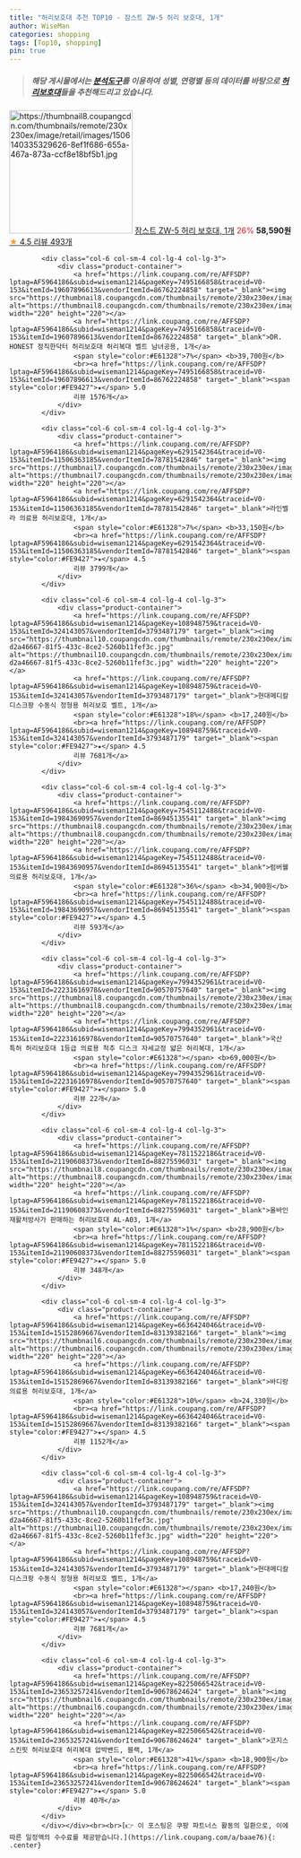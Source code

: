 ```yaml
---
title: "허리보호대 추천 TOP10 - 잠스트 ZW-5 허리 보호대, 1개"
author: WiseMan
categories: shopping
tags: [Top10, shopping]
pin: true
---
```


> ##### 해당 게시물에서는 [**분석도구**](https://itemscout.io/)를 이용하여 **성별**, **연령별** 등의 데이터를 바탕으로 [**허리보호대**](https://link.coupang.com/a/baae76)들을 추천해드리고 있습니다.
<div class="container"><div class="row">
            <div class="col-6 col-sm-4 col-lg-4 col-lg-3">
                <div class="product-container">
                    <a href="https://link.coupang.com/re/AFFSDP?lptag=AF5964186&subid=wiseman1214&pageKey=32087039&traceid=V0-153&itemId=120928560&vendorItemId=3244341247" target="_blank"><img src="https://thumbnail8.coupangcdn.com/thumbnails/remote/230x230ex/image/retail/images/1506140335329626-8ef1f686-655a-467a-873a-ccf8e18bf5b1.jpg" alt="https://thumbnail8.coupangcdn.com/thumbnails/remote/230x230ex/image/retail/images/1506140335329626-8ef1f686-655a-467a-873a-ccf8e18bf5b1.jpg" width="220" height="220"></a>
                    <a href="https://link.coupang.com/re/AFFSDP?lptag=AF5964186&subid=wiseman1214&pageKey=32087039&traceid=V0-153&itemId=120928560&vendorItemId=3244341247" target="_blank">잠스트 ZW-5 허리 보호대, 1개</a>
                    <span style="color:#E61328">26%</span> <b>58,590원</b>
                    <br><a href="https://link.coupang.com/re/AFFSDP?lptag=AF5964186&subid=wiseman1214&pageKey=32087039&traceid=V0-153&itemId=120928560&vendorItemId=3244341247" target="_blank"><span style="color:#FE9427">★</span> 4.5
                    리뷰 493개</a>
                </div>
            </div>
            
            <div class="col-6 col-sm-4 col-lg-4 col-lg-3">
                <div class="product-container">
                    <a href="https://link.coupang.com/re/AFFSDP?lptag=AF5964186&subid=wiseman1214&pageKey=7495166858&traceid=V0-153&itemId=19607896613&vendorItemId=86762224858" target="_blank"><img src="https://thumbnail8.coupangcdn.com/thumbnails/remote/230x230ex/image/vendor_inventory/0fa2/d56f43f316e9e814aec6c454f4119c26d4ca8287f34543860afc2cd86f1f.jpg" alt="https://thumbnail8.coupangcdn.com/thumbnails/remote/230x230ex/image/vendor_inventory/0fa2/d56f43f316e9e814aec6c454f4119c26d4ca8287f34543860afc2cd86f1f.jpg" width="220" height="220"></a>
                    <a href="https://link.coupang.com/re/AFFSDP?lptag=AF5964186&subid=wiseman1214&pageKey=7495166858&traceid=V0-153&itemId=19607896613&vendorItemId=86762224858" target="_blank">DR. HONEST 정직한닥터 허리보호대 허리복대 벨트 남녀공용, 1개</a>
                    <span style="color:#E61328">7%</span> <b>39,700원</b>
                    <br><a href="https://link.coupang.com/re/AFFSDP?lptag=AF5964186&subid=wiseman1214&pageKey=7495166858&traceid=V0-153&itemId=19607896613&vendorItemId=86762224858" target="_blank"><span style="color:#FE9427">★</span> 5.0
                    리뷰 1576개</a>
                </div>
            </div>
            
            <div class="col-6 col-sm-4 col-lg-4 col-lg-3">
                <div class="product-container">
                    <a href="https://link.coupang.com/re/AFFSDP?lptag=AF5964186&subid=wiseman1214&pageKey=6291542364&traceid=V0-153&itemId=11506363185&vendorItemId=78781542846" target="_blank"><img src="https://thumbnail7.coupangcdn.com/thumbnails/remote/230x230ex/image/vendor_inventory/a4e9/b04226e74a75a574cf45f2a091ba35768123f5c3738a8a4960cb687ad5d4.jpg" alt="https://thumbnail7.coupangcdn.com/thumbnails/remote/230x230ex/image/vendor_inventory/a4e9/b04226e74a75a574cf45f2a091ba35768123f5c3738a8a4960cb687ad5d4.jpg" width="220" height="220"></a>
                    <a href="https://link.coupang.com/re/AFFSDP?lptag=AF5964186&subid=wiseman1214&pageKey=6291542364&traceid=V0-153&itemId=11506363185&vendorItemId=78781542846" target="_blank">라인벨라 의료용 허리보호대, 1개</a>
                    <span style="color:#E61328">7%</span> <b>33,150원</b>
                    <br><a href="https://link.coupang.com/re/AFFSDP?lptag=AF5964186&subid=wiseman1214&pageKey=6291542364&traceid=V0-153&itemId=11506363185&vendorItemId=78781542846" target="_blank"><span style="color:#FE9427">★</span> 4.5
                    리뷰 3799개</a>
                </div>
            </div>
            
            <div class="col-6 col-sm-4 col-lg-4 col-lg-3">
                <div class="product-container">
                    <a href="https://link.coupang.com/re/AFFSDP?lptag=AF5964186&subid=wiseman1214&pageKey=108948759&traceid=V0-153&itemId=324143057&vendorItemId=3793487179" target="_blank"><img src="https://thumbnail10.coupangcdn.com/thumbnails/remote/230x230ex/image/retail/images/4266919419655764-d2a46667-81f5-433c-8ce2-5260b11fef3c.jpg" alt="https://thumbnail10.coupangcdn.com/thumbnails/remote/230x230ex/image/retail/images/4266919419655764-d2a46667-81f5-433c-8ce2-5260b11fef3c.jpg" width="220" height="220"></a>
                    <a href="https://link.coupang.com/re/AFFSDP?lptag=AF5964186&subid=wiseman1214&pageKey=108948759&traceid=V0-153&itemId=324143057&vendorItemId=3793487179" target="_blank">현대메디칼 디스크팡 수동식 정형용 허리보호 벨트, 1개</a>
                    <span style="color:#E61328">18%</span> <b>17,240원</b>
                    <br><a href="https://link.coupang.com/re/AFFSDP?lptag=AF5964186&subid=wiseman1214&pageKey=108948759&traceid=V0-153&itemId=324143057&vendorItemId=3793487179" target="_blank"><span style="color:#FE9427">★</span> 4.5
                    리뷰 7681개</a>
                </div>
            </div>
            
            <div class="col-6 col-sm-4 col-lg-4 col-lg-3">
                <div class="product-container">
                    <a href="https://link.coupang.com/re/AFFSDP?lptag=AF5964186&subid=wiseman1214&pageKey=7545112488&traceid=V0-153&itemId=19843690957&vendorItemId=86945135541" target="_blank"><img src="https://thumbnail8.coupangcdn.com/thumbnails/remote/230x230ex/image/vendor_inventory/511b/802140b5722fd33b4547a49403b54edfe0067575708a9d69fb28cb912569.jpg" alt="https://thumbnail8.coupangcdn.com/thumbnails/remote/230x230ex/image/vendor_inventory/511b/802140b5722fd33b4547a49403b54edfe0067575708a9d69fb28cb912569.jpg" width="220" height="220"></a>
                    <a href="https://link.coupang.com/re/AFFSDP?lptag=AF5964186&subid=wiseman1214&pageKey=7545112488&traceid=V0-153&itemId=19843690957&vendorItemId=86945135541" target="_blank">럼버웰 의료용 허리보호대, 1개</a>
                    <span style="color:#E61328">36%</span> <b>34,900원</b>
                    <br><a href="https://link.coupang.com/re/AFFSDP?lptag=AF5964186&subid=wiseman1214&pageKey=7545112488&traceid=V0-153&itemId=19843690957&vendorItemId=86945135541" target="_blank"><span style="color:#FE9427">★</span> 4.5
                    리뷰 593개</a>
                </div>
            </div>
            
            <div class="col-6 col-sm-4 col-lg-4 col-lg-3">
                <div class="product-container">
                    <a href="https://link.coupang.com/re/AFFSDP?lptag=AF5964186&subid=wiseman1214&pageKey=7994352961&traceid=V0-153&itemId=22231616978&vendorItemId=90570757640" target="_blank"><img src="https://thumbnail8.coupangcdn.com/thumbnails/remote/230x230ex/image/vendor_inventory/eca9/60258272d4ec586217b0a56d02e217bdef03a896081ba75df3315d2c9ca0.jpg" alt="https://thumbnail8.coupangcdn.com/thumbnails/remote/230x230ex/image/vendor_inventory/eca9/60258272d4ec586217b0a56d02e217bdef03a896081ba75df3315d2c9ca0.jpg" width="220" height="220"></a>
                    <a href="https://link.coupang.com/re/AFFSDP?lptag=AF5964186&subid=wiseman1214&pageKey=7994352961&traceid=V0-153&itemId=22231616978&vendorItemId=90570757640" target="_blank">국산 특허 허리보호대 1등급 의료용 척추 디스크 자세교정 얇은 허리복대, 1개</a>
                    <span style="color:#E61328"></span> <b>69,000원</b>
                    <br><a href="https://link.coupang.com/re/AFFSDP?lptag=AF5964186&subid=wiseman1214&pageKey=7994352961&traceid=V0-153&itemId=22231616978&vendorItemId=90570757640" target="_blank"><span style="color:#FE9427">★</span> 5.0
                    리뷰 22개</a>
                </div>
            </div>
            
            <div class="col-6 col-sm-4 col-lg-4 col-lg-3">
                <div class="product-container">
                    <a href="https://link.coupang.com/re/AFFSDP?lptag=AF5964186&subid=wiseman1214&pageKey=7811522186&traceid=V0-153&itemId=21190608373&vendorItemId=88275596031" target="_blank"><img src="https://thumbnail8.coupangcdn.com/thumbnails/remote/230x230ex/image/vendor_inventory/0b65/a33508e15d94379b8c7eb0e9548911bc17d037c514f04c71835e2290b3d8.jpg" alt="https://thumbnail8.coupangcdn.com/thumbnails/remote/230x230ex/image/vendor_inventory/0b65/a33508e15d94379b8c7eb0e9548911bc17d037c514f04c71835e2290b3d8.jpg" width="220" height="220"></a>
                    <a href="https://link.coupang.com/re/AFFSDP?lptag=AF5964186&subid=wiseman1214&pageKey=7811522186&traceid=V0-153&itemId=21190608373&vendorItemId=88275596031" target="_blank">올바인 재활처방사가 판매하는 허리보호대 AL-A03, 1개</a>
                    <span style="color:#E61328">1%</span> <b>28,900원</b>
                    <br><a href="https://link.coupang.com/re/AFFSDP?lptag=AF5964186&subid=wiseman1214&pageKey=7811522186&traceid=V0-153&itemId=21190608373&vendorItemId=88275596031" target="_blank"><span style="color:#FE9427">★</span> 5.0
                    리뷰 348개</a>
                </div>
            </div>
            
            <div class="col-6 col-sm-4 col-lg-4 col-lg-3">
                <div class="product-container">
                    <a href="https://link.coupang.com/re/AFFSDP?lptag=AF5964186&subid=wiseman1214&pageKey=6636424046&traceid=V0-153&itemId=15152869667&vendorItemId=83139382166" target="_blank"><img src="https://thumbnail6.coupangcdn.com/thumbnails/remote/230x230ex/image/vendor_inventory/3e9d/e1f6dcd2dc6064927d1cfb9aa398ad771b91594a40efe4daa446ac81359a.jpg" alt="https://thumbnail6.coupangcdn.com/thumbnails/remote/230x230ex/image/vendor_inventory/3e9d/e1f6dcd2dc6064927d1cfb9aa398ad771b91594a40efe4daa446ac81359a.jpg" width="220" height="220"></a>
                    <a href="https://link.coupang.com/re/AFFSDP?lptag=AF5964186&subid=wiseman1214&pageKey=6636424046&traceid=V0-153&itemId=15152869667&vendorItemId=83139382166" target="_blank">바디랑 의료용 허리보호대, 1개</a>
                    <span style="color:#E61328">10%</span> <b>24,330원</b>
                    <br><a href="https://link.coupang.com/re/AFFSDP?lptag=AF5964186&subid=wiseman1214&pageKey=6636424046&traceid=V0-153&itemId=15152869667&vendorItemId=83139382166" target="_blank"><span style="color:#FE9427">★</span> 4.5
                    리뷰 1152개</a>
                </div>
            </div>
            
            <div class="col-6 col-sm-4 col-lg-4 col-lg-3">
                <div class="product-container">
                    <a href="https://link.coupang.com/re/AFFSDP?lptag=AF5964186&subid=wiseman1214&pageKey=108948759&traceid=V0-153&itemId=324143057&vendorItemId=3793487179" target="_blank"><img src="https://thumbnail10.coupangcdn.com/thumbnails/remote/230x230ex/image/retail/images/4266919419655764-d2a46667-81f5-433c-8ce2-5260b11fef3c.jpg" alt="https://thumbnail10.coupangcdn.com/thumbnails/remote/230x230ex/image/retail/images/4266919419655764-d2a46667-81f5-433c-8ce2-5260b11fef3c.jpg" width="220" height="220"></a>
                    <a href="https://link.coupang.com/re/AFFSDP?lptag=AF5964186&subid=wiseman1214&pageKey=108948759&traceid=V0-153&itemId=324143057&vendorItemId=3793487179" target="_blank">현대메디칼 디스크팡 수동식 정형용 허리보호 벨트, 1개</a>
                    <span style="color:#E61328"></span> <b>17,240원</b>
                    <br><a href="https://link.coupang.com/re/AFFSDP?lptag=AF5964186&subid=wiseman1214&pageKey=108948759&traceid=V0-153&itemId=324143057&vendorItemId=3793487179" target="_blank"><span style="color:#FE9427">★</span> 4.5
                    리뷰 7681개</a>
                </div>
            </div>
            
            <div class="col-6 col-sm-4 col-lg-4 col-lg-3">
                <div class="product-container">
                    <a href="https://link.coupang.com/re/AFFSDP?lptag=AF5964186&subid=wiseman1214&pageKey=8225066542&traceid=V0-153&itemId=23653257241&vendorItemId=90678624624" target="_blank"><img src="https://thumbnail6.coupangcdn.com/thumbnails/remote/230x230ex/image/vendor_inventory/1065/43d150d1cd849d4f8efa6fc1d495ad1c63dae81a979035450b7e39191b4d.jpg" alt="https://thumbnail6.coupangcdn.com/thumbnails/remote/230x230ex/image/vendor_inventory/1065/43d150d1cd849d4f8efa6fc1d495ad1c63dae81a979035450b7e39191b4d.jpg" width="220" height="220"></a>
                    <a href="https://link.coupang.com/re/AFFSDP?lptag=AF5964186&subid=wiseman1214&pageKey=8225066542&traceid=V0-153&itemId=23653257241&vendorItemId=90678624624" target="_blank">코지스 스킨핏 허리보호대 허리복대 압박밴드, 블랙, 1개</a>
                    <span style="color:#E61328">41%</span> <b>18,900원</b>
                    <br><a href="https://link.coupang.com/re/AFFSDP?lptag=AF5964186&subid=wiseman1214&pageKey=8225066542&traceid=V0-153&itemId=23653257241&vendorItemId=90678624624" target="_blank"><span style="color:#FE9427">★</span> 5.0
                    리뷰 40개</a>
                </div>
            </div>
            </div></div><br><br>[👉 이 포스팅은 쿠팡 파트너스 활동의 일환으로, 이에 따른 일정액의 수수료를 제공받습니다.](https://link.coupang.com/a/baae76){: .center}